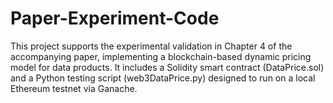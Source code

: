 # Paper-Experiment-Code
This project supports the experimental validation in Chapter 4 of the accompanying paper, implementing a blockchain-based dynamic pricing model for data products. It includes a Solidity smart contract (DataPrice.sol) and a Python testing script (web3DataPrice.py) designed to run on a local Ethereum testnet via Ganache.
